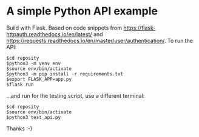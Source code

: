 # A simple Python API example

Build with Flask. Based on code snippets from  https://flask-httpauth.readthedocs.io/en/latest/ and https://requests.readthedocs.io/en/master/user/authentication/. To run the API:

```console
$cd reposity
$python3 -m venv env
$source env/bin/activate
$python3 -m pip install -r requirements.txt
$export FLASK_APP=app.py
$flask run
```

...and run for the testing script, use a different terminal:

```console
$cd reposity
$source env/bin/activate
$python3 test_api.py
```

Thanks :-)
